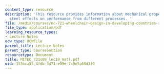 ```yaml
---
content_type: resource
description: 'This resource provides information about mechanical properties of 1020
  steel effects on performance from different processes. '
file: /media/courses/ec-721-wheelchair-design-in-developing-countries-spring-2009/153bca534fdb3d71e99e7c9e5a68d3f0_MITEC_721S09_lec19_matl.pdf
file_type: application/pdf
learning_resource_types:
- Lecture Notes
ocw_type: OCWFile
parent_title: Lecture Notes
parent_type: CourseSection
resourcetype: Document
title: MITEC_721s09_lec19_matl.pdf
uid: 153bca53-4fdb-3d71-e99e-7c9e5a68d3f0
---
```

